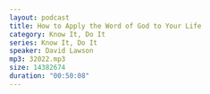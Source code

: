 ```yaml
---
layout: podcast
title: How to Apply the Word of God to Your Life
category: Know It, Do It
series: Know It, Do It
speaker: David Lawson
mp3: 32022.mp3
size: 14382674
duration: "00:50:08"
---
```


